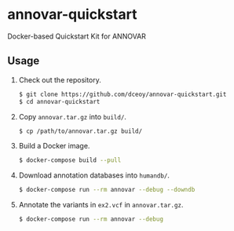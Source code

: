 annovar-quickstart
==================

Docker-based Quickstart Kit for ANNOVAR

Usage
-----

1.  Check out the repository.

    ```sh
    $ git clone https://github.com/dceoy/annovar-quickstart.git
    $ cd annovar-quickstart
    ```

2.  Copy `annovar.tar.gz` into `build/`.

    ```sh
    $ cp /path/to/annovar.tar.gz build/
    ```

3.  Build a Docker image.

    ```sh
    $ docker-compose build --pull
    ```

4.  Download annotation databases into `humandb/`.

    ```sh
    $ docker-compose run --rm annovar --debug --downdb
    ```

5.  Annotate the variants in `ex2.vcf` in `annovar.tar.gz`.

    ```sh
    $ docker-compose run --rm annovar --debug
    ```
